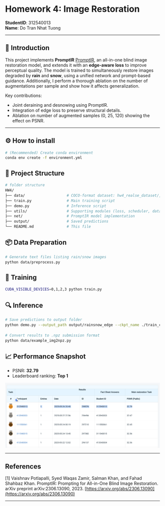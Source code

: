 # Homework 4: Image Restoration

**StudentID**: 312540013  
**Name**: Do Tran Nhat Tuong

---

## 📝 Introduction

This project implements **PromptIR** [PromptIR](https://arxiv.org/abs/2306.13090), an all-in-one blind image restoration model, and extends it with an **edge-aware loss** to improve perceptual quality. The model is trained to simultaneously restore images degraded by **rain** and **snow**, using a unified network and prompt-based guidance. Additionally, I perform a thorough ablation on the number of augmentations per sample and show how it affects generalization.

Key contributions:
- Joint deraining and desnowing using PromptIR.
- Integration of edge loss to preserve structural details.
- Ablation on number of augmented samples (0, 25, 120) showing the effect on PSNR.

---

## ⚙️ How to install

```bash
# (Recommended) Create conda environment
conda env create -f environment.yml
```

## 📁 Project Structure

```bash
# folder structure
HW4/
├── data/                   # COCO-format dataset: hw4_realse_dataset/, rain.txt, snow.txt, preprocess.py
├── train.py                # Main training script
├── demo.py                 # Inference script
├── utils/                  # Supporting modules (loss, scheduler, dataset utils, etc.)
├── net/                    # PromptIR model implementation
├── output/                 # Saved predictions
└── README.md               # This file
```

## 📦 Data Preparation
```bash
# Generate text files listing rain/snow images
python data/preprocess.py
```

## 🚀 Training
```bash
CUDA_VISIBLE_DEVICES=0,1,2,3 python train.py
```

## 🔍 Inference
```bash
# Save predictions to output folder
python demo.py --output_path output/rainsnow_edge --ckpt_name ./train_ckpt/best_rainsnow_edge.ckpt

# Convert results to .npz submission format
python data/example_img2npz.py
```

## 📈 Performance Snapshot
- PSNR: **32.79**
- Leaderboard ranking: **Top 1**

<p align="center">
  <img src="perform.png" alt="Image Restoration performance" width="600"/>
</p>

---

## References
[1] Vaishnav Potlapalli, Syed Waqas Zamir, Salman Khan, and Fahad Shahbaz Khan.
PromptIR: Prompting for All-in-One Blind Image Restoration.
arXiv preprint arXiv:2306.13090, 2023.
[https://arxiv.org/abs/2306.13090](https://arxiv.org/abs/2306.13090)

---
